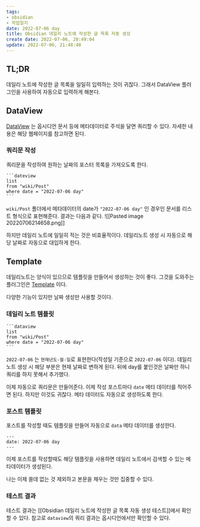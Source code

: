 ```yaml
---
tags: 
- obsidian
- 작업일지
date: 2022-07-06 day
title: Obsidian 데일리 노트에 작성한 글 목록 자동 생성
create date: 2022-07-06, 20:49:04
update: 2022-07-06, 21:48:40
---
```

## TL;DR
데일리 노트에 작성한 글 목록을 일일히 입력하는 것이 귀찮다. 그래서 DataView 플러그인을 사용하여 자동으로 입력하게 해본다.

## DataView
[DataView](https://github.com/blacksmithgu/obsidian-dataview) 는 옵시디언 문서 등에 메타데이터로 주석을 달면 쿼리할 수 있다. 자세한 내용은 해당 웹페이지를 참고하면 된다.

### 쿼리문 작성
쿼리문을 작성하여 원하는 날짜의 포스터 목록을 가져오도록 한다.
~~~
```dateview
list
from "wiki/Post"
where date = "2022-07-06 day"
```
~~~
`wiki/Post` 폴더에서 메타데이터의 date가 `"2022-07-06 day"` 인 경우인 문서를 리스트 형식으로 표현해준다. 결과는 다음과 같다.
![[Pasted image 20220706214658.png]]

하지만 데일리 노트에 일일히 적는 것은 비효율적이다. 데일리노트 생성 시 자동으로 해당 날짜로 자동으로 대입하게 한다.

## Template
데일리노트는 양식이 있으므로 템플릿을 만들어서 생성하는 것이 좋다. 그것을 도와주는 플러그인은 [Template](https://github.com/SilentVoid13/Templater) 이다.

다양한 기능이 있지만 날짜 생성만 사용할 것이다.

### 데일리 노트 템플릿
~~~
```dataview
list
from "wiki/Post"
where date = "2022-07-06 day"
```
~~~
`2022-07-06` 는 `현재년도-월-일`로 표현한다(작성일 기준으로 `2022-07-06` 이다). 
데일리노트 생성 시 해당 부분은 현재 날짜로 변하게 된다. 뒤에 day를 붙인것은 날짜만 하니 쿼리를 하지 못해서 추가했다.

이제 자동으로 쿼리문은 만들어준다. 이제 작성 포스트마다 `date` 메타 데이터를 적어주면 된다. 하지만 이것도 귀찮다. 메타 데이터도 자동으로 생성하도록 한다.

### 포스트 템플릿
포스트를 작성할 때도 템플릿을 만들어 자동으로 `data` 메타 데이터를 생성한다.
```
---
date: 2022-07-06 day
---
```
이제 포스트를 작성할때도 해당 템플릿을 사용하면 데일리 노트에서 검색할 수 있는 메타데이터가 생성된다. 

나는 이제 쓸데 없는 것 제외하고 본문을 채우는 것만 집중할 수 있다.

### 테스트 결과
테스트 결과는 [[Obsidian 데일리 노트에 작성한 글 목록 자동 생성 테스트]]에서 확인할 수 있다. 참고로 `dataview`의 쿼리 결과는 옵시디언에서만 확인할 수 있다.
